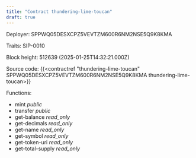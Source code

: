 ```yaml
---
title: "Contract thundering-lime-toucan"
draft: true
---
```

Deployer: SPPWQ05DESXCPZ5VEVTZM600R6NM2NSE5Q9K8KMA

Traits:
 SIP-0010



Block height: 512639 (2025-01-25T14:32:21.000Z)

Source code: {{<contractref "thundering-lime-toucan" SPPWQ05DESXCPZ5VEVTZM600R6NM2NSE5Q9K8KMA thundering-lime-toucan>}}

Functions:

* mint _public_
* transfer _public_
* get-balance _read_only_
* get-decimals _read_only_
* get-name _read_only_
* get-symbol _read_only_
* get-token-uri _read_only_
* get-total-supply _read_only_
